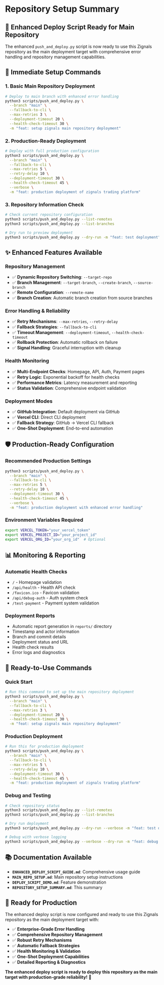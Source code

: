 # Repository Setup Summary

## 🎯 **Enhanced Deploy Script Ready for Main Repository**

The enhanced `push_and_deploy.py` script is now ready to use this Zignals repository as the main deployment target with comprehensive error handling and repository management capabilities.

## 🚀 **Immediate Setup Commands**

### **1. Basic Main Repository Deployment**
```bash
# Deploy to main branch with enhanced error handling
python3 scripts/push_and_deploy.py \
  --branch "main" \
  --fallback-to-cli \
  --max-retries 3 \
  --deployment-timeout 20 \
  --health-check-timeout 30 \
  -m "feat: setup zignals main repository deployment"
```

### **2. Production-Ready Deployment**
```bash
# Deploy with full production configuration
python3 scripts/push_and_deploy.py \
  --branch "main" \
  --fallback-to-cli \
  --max-retries 5 \
  --retry-delay 10 \
  --deployment-timeout 30 \
  --health-check-timeout 45 \
  --verbose \
  -m "feat: production deployment of zignals trading platform"
```

### **3. Repository Information Check**
```bash
# Check current repository configuration
python3 scripts/push_and_deploy.py --list-remotes
python3 scripts/push_and_deploy.py --list-branches

# Dry run to preview deployment
python3 scripts/push_and_deploy.py --dry-run -m "feat: test deployment"
```

## ✨ **Enhanced Features Available**

### **Repository Management**
- ✅ **Dynamic Repository Switching**: `--target-repo`
- ✅ **Branch Management**: `--target-branch`, `--create-branch`, `--source-branch`
- ✅ **Remote Configuration**: `--remote-name`
- ✅ **Branch Creation**: Automatic branch creation from source branches

### **Error Handling & Reliability**
- ✅ **Retry Mechanisms**: `--max-retries`, `--retry-delay`
- ✅ **Fallback Strategies**: `--fallback-to-cli`
- ✅ **Timeout Management**: `--deployment-timeout`, `--health-check-timeout`
- ✅ **Rollback Protection**: Automatic rollback on failure
- ✅ **Signal Handling**: Graceful interruption with cleanup

### **Health Monitoring**
- ✅ **Multi-Endpoint Checks**: Homepage, API, Auth, Payment pages
- ✅ **Retry Logic**: Exponential backoff for health checks
- ✅ **Performance Metrics**: Latency measurement and reporting
- ✅ **Status Validation**: Comprehensive endpoint validation

### **Deployment Modes**
- ✅ **GitHub Integration**: Default deployment via GitHub
- ✅ **Vercel CLI**: Direct CLI deployment
- ✅ **Fallback Strategy**: GitHub → Vercel CLI fallback
- ✅ **One-Shot Deployment**: End-to-end automation

## 🛡️ **Production-Ready Configuration**

### **Recommended Production Settings**
```bash
python3 scripts/push_and_deploy.py \
  --branch "main" \
  --fallback-to-cli \
  --max-retries 5 \
  --retry-delay 10 \
  --deployment-timeout 30 \
  --health-check-timeout 45 \
  --verbose \
  -m "feat: production deployment with enhanced error handling"
```

### **Environment Variables Required**
```bash
export VERCEL_TOKEN="your_vercel_token"
export VERCEL_PROJECT_ID="your_project_id"
export VERCEL_ORG_ID="your_org_id"  # Optional
```

## 📊 **Monitoring & Reporting**

### **Automatic Health Checks**
- `/` - Homepage validation
- `/api/health` - Health API check
- `/favicon.ico` - Favicon validation
- `/api/debug-auth` - Auth system check
- `/test-payment` - Payment system validation

### **Deployment Reports**
- Automatic report generation in `reports/` directory
- Timestamp and actor information
- Branch and commit details
- Deployment status and URL
- Health check results
- Error logs and diagnostics

## 🎯 **Ready-to-Use Commands**

### **Quick Start**
```bash
# Run this command to set up the main repository deployment
python3 scripts/push_and_deploy.py \
  --branch "main" \
  --fallback-to-cli \
  --max-retries 3 \
  --deployment-timeout 20 \
  --health-check-timeout 30 \
  -m "feat: setup zignals main repository deployment"
```

### **Production Deployment**
```bash
# Run this for production deployment
python3 scripts/push_and_deploy.py \
  --branch "main" \
  --fallback-to-cli \
  --max-retries 5 \
  --retry-delay 10 \
  --deployment-timeout 30 \
  --health-check-timeout 45 \
  -m "feat: production deployment of zignals trading platform"
```

### **Debug and Testing**
```bash
# Check repository status
python3 scripts/push_and_deploy.py --list-remotes
python3 scripts/push_and_deploy.py --list-branches

# Dry run deployment
python3 scripts/push_and_deploy.py --dry-run --verbose -m "feat: test deployment"

# Debug with verbose logging
python3 scripts/push_and_deploy.py --verbose --dry-run -m "feat: debug deployment"
```

## 📚 **Documentation Available**

- **`ENHANCED_DEPLOY_SCRIPT_GUIDE.md`**: Comprehensive usage guide
- **`MAIN_REPO_SETUP.md`**: Main repository setup instructions
- **`DEPLOY_SCRIPT_DEMO.md`**: Feature demonstration
- **`REPOSITORY_SETUP_SUMMARY.md`**: This summary

## 🎉 **Ready for Production**

The enhanced deploy script is now configured and ready to use this Zignals repository as the main deployment target with:

- ✅ **Enterprise-Grade Error Handling**
- ✅ **Comprehensive Repository Management**
- ✅ **Robust Retry Mechanisms**
- ✅ **Automatic Fallback Strategies**
- ✅ **Health Monitoring & Validation**
- ✅ **One-Shot Deployment Capabilities**
- ✅ **Detailed Reporting & Diagnostics**

**The enhanced deploy script is ready to deploy this repository as the main target with production-grade reliability!** 🚀

